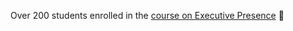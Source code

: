 ---
---

Over 200 students enrolled in the [course on Executive Presence](https://seomba.com/executive-presence/) 🥳